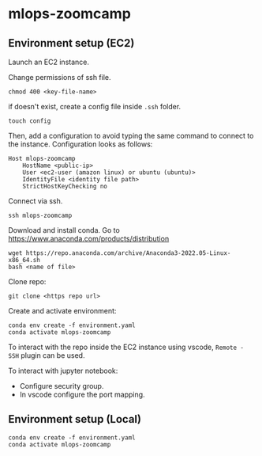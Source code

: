 # mlops-zoomcamp

## Environment setup (EC2)

Launch an EC2 instance.

Change permissions of ssh file.

```
chmod 400 <key-file-name>
```

if doesn't exist, create a config file inside `.ssh` folder.

```
touch config
```

Then, add a configuration to avoid typing the same command to connect to the instance. Configuration looks as follows:

```
Host mlops-zoomcamp
    HostName <public-ip>
    User <ec2-user (amazon linux) or ubuntu (ubuntu)>
    IdentityFile <identity file path>
    StrictHostKeyChecking no
```

Connect via ssh.

```
ssh mlops-zoomcamp
```

Download and install conda. Go to https://www.anaconda.com/products/distribution

```
wget https://repo.anaconda.com/archive/Anaconda3-2022.05-Linux-x86_64.sh
bash <name of file>
```

Clone repo:

```
git clone <https repo url>
```

Create and activate environment:

```
conda env create -f environment.yaml
conda activate mlops-zoomcamp
```

To interact with the repo inside the EC2 instance using vscode, `Remote - SSH` plugin can be used.

To interact with jupyter notebook:

- Configure security group.
- In vscode configure the port mapping.

## Environment setup (Local)

```
conda env create -f environment.yaml
conda activate mlops-zoomcamp
```
